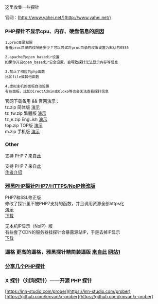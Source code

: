这里收集一些探针

官网：[http://www.yahei.net/](http://www.yahei.net/)


### PHP探针不显示cpu、内存、硬盘信息的[原因](http://www.yahei.net/notice/2.php)   

```
1.proc目录权限 
看看proc目录的权限是多少？可以尝试将proc目录的权限设置为默认的0555 

2.apache的open_basedir设置 
如果你开启open_basedir安全设置，会导致探针无法显示内存等信息 

3.禁止了相应的php函数 
比如file或其他函数 

4.虚拟主机的面板自动设置 
有些面板，比如DirectAdmin或Kloxo等也会无法查看探针信息
```

官网下载备用 && 官网演示：  
tz.zip     简体版    [演示](http://www.yahei.net/tz/tz.php)  
tz_tw.zip  繁體版    [演示](http://www.yahei.net/tz/tz_tw.php)  
tz_e.zip   EngLish  [演示](http://www.yahei.net/tz/tz_e.php)  
top.zip    TOP版    [演示](http://www.yahei.net/tz/top.php)  
m.zip      手机版    [演示](http://www.yahei.net/tz/m.php)  

### Other
支持 PHP 7 来自[此](https://github.com/jakehu/phpinfo-by-yahei)


支持 PHP 7 来自[此](https://github.com/WuSiYu/PHP-Probe)   
[作者介绍](https://wusiyu.me/%e9%9b%85%e9%bb%91php%e6%8e%a2%e9%92%88%e9%ad%94%e6%94%b9%e7%89%88-%e6%94%af%e6%8c%81php7%ef%bc%8c%e5%a4%a7%e5%b9%85%e6%94%b9%e8%bf%9b%e7%95%8c%e9%9d%a2/)



### [雅黑PHP探针PHP7/HTTPS/NoIP修改版](https://luotianyi.vc/1830.html)  
PHP7和SSL修正版  
修改了探针里不被PHP7支持的函数，并且调用资源全部https化  
[演示](https://luotianyi.date/tz.php)  
[下载](https://mirror.luotianyi.vc/code/tz/yhtz7-https.zip)  

无本机IP显示（NoIP）版  
有些套了CDN的服务器挂探针会暴露源站IP，于是去掉IP显示  
[下载](https://mirror.luotianyi.vc/code/tz/yhtz7-https-NoIP.zip)  

### 逼格 更高的逼格，雅黑探针精简装逼版 [来自此](https://www.hostloc.com/thread-357633-1-1.html) [网站1](https://www.hostloc.com/thread-356945-1-1.html)  


### [分享几个PHP探针](https://zkk.me/0x0012.html)

### X 探针（刘海探针）——开源 PHP 探针  
[https://inn-studio.com/prober](https://inn-studio.com/prober)  
[https://github.com/kmvan/x-prober](https://github.com/kmvan/x-prober)  